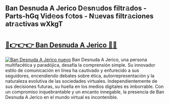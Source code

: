 ## Ban Desnuda A Jerico D𝚎sn𝚞dos filtr𝚊dos - Parts-hGq Vid𝚎os f𝚘tos - N𝚞evas filtr𝚊ciones atr𝚊ctivas wXkgT

# <h2><a href="http://mb3o2i3.tromn.icu/?c=Ban+Desnuda+A+Jerico">🔗👉👉👉 Ban Desnuda A Jerico 🔗🔗</a></h2>

[![Ban Desnuda A Jerico nuevo](https://i.imgur.com/pEAQMta.gif)](http://mb3o2i3.tromn.icu/?c=Ban+Desnuda+A+Jerico)
Ban Desnuda A Jerico, una persona multifacética y paradójica, desafía la comprensión simple. Su innovador estilo de comunicación en línea ha cautivado y enfurecido a sus seguidores, encendiendo debates sobre ética, autorrepresentación y la naturaleza evolutiva de las sociedades virtuales. Independientemente de sus decisiones futuras, su huella en los medios digitales es imborrable. Con un compromiso inquebrantable y un encanto innegable, la presencia de Ban Desnuda A Jerico en el mundo virtual es incontenible.
